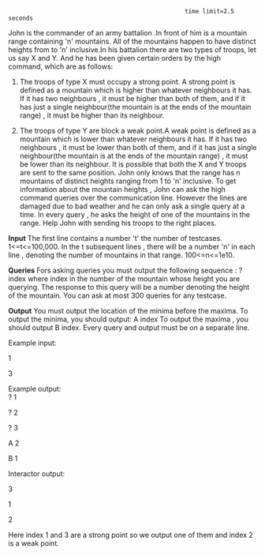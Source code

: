                                                       time limit=2.5 seconds
John is the commander of an army battalion .In front of him is a mountain range containing 'n' mountains. All of the mountains happen to have distinct heights from
to 'n' inclusive.In his battalion there are two types of troops, let us say X and Y. And he has been given certain orders by the high command, which are as follows:

1) The troops of type X must occupy a strong point. A strong point is defined as a mountain which is higher than whatever neighbours it has. If it has two 
   neighbours , it must be higher than both of them, and if it has just a single neighbour(the mountain is at the ends of the mountain range) , it must be higher 
   than its neighbour.
  
2) The troops of type Y are block a weak point.A weak point is defined as a mountain which is lower than whatever neighbours it has. If it has two 
   neighbours , it must be lower than both of them, and if it has just a single neighbour(the mountain is at the ends of the mountain range) , it must be lower 
   than its neighbour.
 It is possible that both the X and Y troops are sent to the same position.
John only knows that the range has n mountains of distinct heights ranging from 1 to 'n' inclusive. To get information about the mountain heights , John can ask the
high command queries over the communication line. However the lines are damaged due to bad weather and he can only ask a single query at a time. In every query , he asks the height of one of the mountains in the range. Help John with sending his troops to the right places.

**Input**
The first line contains a number 't' the number of testcases. 1<=t<=100,000.
In the t subsequent lines , there will be a number 'n' in each line , denoting the number of mountains in that range.  100<=n<=1e10.

**Queries**
Fors asking queries you must output the following sequence :
? index
where index in the number of the mountain whose height you are querying. The response to this query will be a number denoting the height of the mountain. You can ask at most 300 queries for any testcase.

**Output**
You must output the location of the minima before the maxima. To output the minima, you should output:
A index
To output the maxima , you should output
B index.
Every query and output must be on a separate line. 

Example input:

1

3

Example output:            
? 1                             

? 2                             

? 3                             

A 2

B 1

Interactor output:

3

1

2

Here index 1 and 3 are a strong point so we output one of them and index 2 is a weak point.
